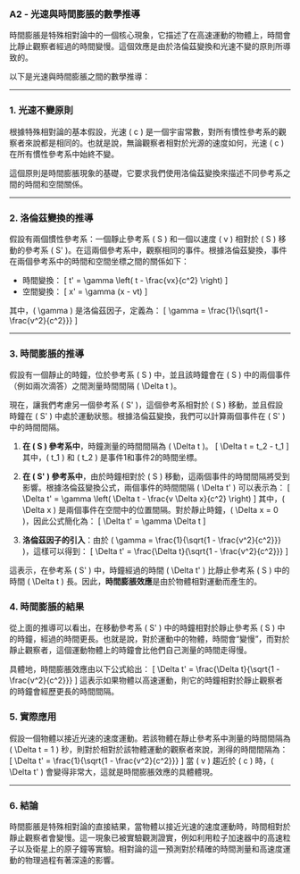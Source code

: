 ### A2 - 光速與時間膨脹的數學推導

時間膨脹是特殊相對論中的一個核心現象，它描述了在高速運動的物體上，時間會比靜止觀察者經過的時間變慢。這個效應是由於洛倫茲變換和光速不變的原則所導致的。

以下是光速與時間膨脹之間的數學推導：

---

### 1. **光速不變原則**

根據特殊相對論的基本假設，光速 \( c \) 是一個宇宙常數，對所有慣性參考系的觀察者來說都是相同的。也就是說，無論觀察者相對於光源的速度如何，光速 \( c \) 在所有慣性參考系中始終不變。

這個原則是時間膨脹現象的基礎，它要求我們使用洛倫茲變換來描述不同參考系之間的時間和空間關係。

---

### 2. **洛倫茲變換的推導**

假設有兩個慣性參考系：一個靜止參考系 \( S \) 和一個以速度 \( v \) 相對於 \( S \) 移動的參考系 \( S' \)。在這兩個參考系中，觀察相同的事件。根據洛倫茲變換，事件在兩個參考系中的時間和空間坐標之間的關係如下：

- 時間變換：
  \[
  t' = \gamma \left( t - \frac{vx}{c^2} \right)
  \]
- 空間變換：
  \[
  x' = \gamma (x - vt)
  \]

其中，\( \gamma \) 是洛倫茲因子，定義為：
\[
\gamma = \frac{1}{\sqrt{1 - \frac{v^2}{c^2}}}
\]

---

### 3. **時間膨脹的推導**

假設有一個靜止的時鐘，位於參考系 \( S \) 中，並且該時鐘會在 \( S \) 中的兩個事件（例如兩次滴答）之間測量時間間隔 \( \Delta t \)。

現在，讓我們考慮另一個參考系 \( S' \)，這個參考系相對於 \( S \) 移動，並且假設時鐘在 \( S' \) 中處於運動狀態。根據洛倫茲變換，我們可以計算兩個事件在 \( S' \) 中的時間間隔。

1. **在 \( S \) 參考系中**，時鐘測量的時間間隔為 \( \Delta t \)。
   \[
   \Delta t = t_2 - t_1
   \]
   其中，\( t_1 \) 和 \( t_2 \) 是事件1和事件2的時間坐標。

2. **在 \( S' \) 參考系中**，由於時鐘相對於 \( S \) 移動，這兩個事件的時間間隔將受到影響。根據洛倫茲變換公式，兩個事件的時間間隔 \( \Delta t' \) 可以表示為：
   \[
   \Delta t' = \gamma \left( \Delta t - \frac{v \Delta x}{c^2} \right)
   \]
   其中，\( \Delta x \) 是兩個事件在空間中的位置間隔。對於靜止時鐘，\( \Delta x = 0 \)，因此公式簡化為：
   \[
   \Delta t' = \gamma \Delta t
   \]

3. **洛倫茲因子的引入**：由於 \( \gamma = \frac{1}{\sqrt{1 - \frac{v^2}{c^2}}} \)，這樣可以得到：
   \[
   \Delta t' = \frac{\Delta t}{\sqrt{1 - \frac{v^2}{c^2}}}
   \]

這表示，在參考系 \( S' \) 中，時鐘經過的時間 \( \Delta t' \) 比靜止參考系 \( S \) 中的時間 \( \Delta t \) 長。因此，**時間膨脹效應**是由於物體相對運動而產生的。

### 4. **時間膨脹的結果**

從上面的推導可以看出，在移動參考系 \( S' \) 中的時鐘相對於靜止參考系 \( S \) 中的時鐘，經過的時間更長。也就是說，對於運動中的物體，時間會“變慢”，而對於靜止觀察者，這個運動物體上的時鐘會比他們自己測量的時間走得慢。

具體地，時間膨脹效應由以下公式給出：
\[
\Delta t' = \frac{\Delta t}{\sqrt{1 - \frac{v^2}{c^2}}}
\]
這表示如果物體以高速運動，則它的時鐘相對於靜止觀察者的時鐘會經歷更長的時間間隔。

### 5. **實際應用**

假設一個物體以接近光速的速度運動。若該物體在靜止參考系中測量的時間間隔為 \( \Delta t = 1 \) 秒，則對於相對於該物體運動的觀察者來說，測得的時間間隔為：
\[
\Delta t' = \frac{1}{\sqrt{1 - \frac{v^2}{c^2}}}
\]
當 \( v \) 趨近於 \( c \) 時，\( \Delta t' \) 會變得非常大，這就是時間膨脹效應的具體體現。

---

### 6. **結論**

時間膨脹是特殊相對論的直接結果，當物體以接近光速的速度運動時，時間相對於靜止觀察者會變慢。這一現象已被實驗觀測證實，例如利用粒子加速器中的高速粒子以及衛星上的原子鐘等實驗。相對論的這一預測對於精確的時間測量和高速度運動的物理過程有著深遠的影響。